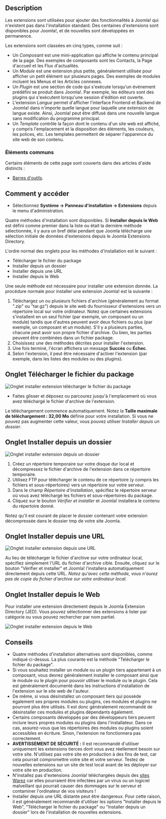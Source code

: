 <!-- Filename: Help4.x:Extensions:_Install / Display title: Extensions : Installer -->

## Description

Les extensions sont utilisées pour ajouter des fonctionnalités à Joomla! qui n'existent pas dans l'installation standard. Des centaines d'extensions sont disponibles pour Joomla!, et de nouvelles sont développées en permanence.

Les extensions sont classées en cinq types, comme suit :

- Un *Composant* est une mini-application qui affiche le contenu principal de la page. Des exemples de composants sont les Contacts, la Page d'accueil et les Flux d'actualités.
- Un *Module* est une extension plus petite, généralement utilisée pour afficher un petit élément sur plusieurs pages. Des exemples de modules incluent les Menus et les Articles connexes.
- Un *Plugin* est une section de code qui s'exécute lorsqu'un événement prédéfini se produit dans Joomla!. Par exemple, les éditeurs sont des plugins qui s'exécutent lorsqu'une session d'édition est ouverte.
- L'extension *Langue* permet d'afficher l'interface Frontend et Backend de Joomla! dans n'importe quelle langue pour laquelle une extension de langue existe. Ainsi, Joomla! peut être diffusé dans une nouvelle langue sans modification du programme principal.
- Un *Template* contrôle la façon dont le contenu d'un site web est affiché, y compris l'emplacement et la disposition des éléments, les couleurs, les polices, etc. Les templates permettent de séparer l'apparence du site web de son contenu.

### Éléments communs

Certains éléments de cette page sont couverts dans des articles d'aide distincts :

* [Barres d'outils](jdocmanual?article=help/common-elements/toolbars).

## Comment y accéder

- Sélectionnez **Système → Panneau d'installation → Extensions** depuis le menu d'administration.

Quatre méthodes d'installation sont disponibles. Si **Installer depuis le Web** est défini comme premier dans la liste ou était la dernière méthode sélectionnée, il y aura un bref délai pendant que Joomla télécharge une sélection initiale de données d'extensions depuis le Joomla Extensions Directory.

L'ordre normal des onglets pour les méthodes d'installation est le suivant :

* Télécharger le fichier du package
* Installer depuis un dossier
* Installer depuis une URL
* Installer depuis le Web

Une seule méthode est nécessaire pour installer une extension donnée. La procédure normale pour installer une extension Joomla! est la suivante :

1.  Téléchargez un ou plusieurs fichiers d'archive (généralement au format ".zip" ou "tar.gz") depuis le site web du fournisseur d'extensions vers un répertoire local sur votre ordinateur. Notez que certaines extensions s'installent en un seul fichier (par exemple, un composant ou un module) tandis que d'autres peuvent avoir deux fichiers ou plus (par exemple, un composant et un module). S'il y a plusieurs parties, chacune peut avoir son propre fichier d'archive. Ou bien, les parties peuvent être combinées dans un fichier package.
2.  Choisissez une des méthodes décrites pour installer l'extension.
3.  Une fois terminé, l'écran affichera un message **Succès** ou **Échec**.
4.  Selon l'extension, il peut être nécessaire d'activer l'extension (par exemple, dans les listes des modules ou des plugins).

## Onglet Télécharger le fichier du package

![Onglet installer extension télécharger le fichier du package](../../../fr/images/extensions/install-upload-package-file.png)

- Faites glisser et déposez ou parcourez jusqu'à l'emplacement où vous avez téléchargé le fichier d'archive de l'extension.

Le téléchargement commence automatiquement. Notez la **Taille maximale de téléchargement : 32,00 Mo** définie pour votre installation. Si vous ne pouvez pas augmenter cette valeur, vous pouvez utiliser *Installer depuis un dossier*.

## Onglet Installer depuis un dossier

![Onglet installer extension depuis un dossier](../../../fr/images/extensions/install-from-folder.png)

1.  Créez un répertoire temporaire sur votre disque dur local et décompressez le fichier d'archive de l'extension dans ce répertoire temporaire.
2.  Utilisez FTP pour télécharger le contenu de ce répertoire (y compris les fichiers et sous-répertoires) vers un répertoire sur votre serveur.
3.  Dans le champ *Répertoire d'installation*, spécifiez le répertoire serveur où vous avez téléchargé les fichiers et sous-répertoires du package.
4.  Cliquez sur le bouton *Vérifier et installer* et Joomla! installera le contenu du répertoire donné.

Notez qu'il est courant de placer le dossier contenant votre extension décompressée dans le dossier tmp de votre site Joomla.

## Onglet Installer depuis une URL

![Onglet installer extension depuis une URL](../../../fr/images/extensions/install-from-url.png)

Au lieu de télécharger le fichier d'archive sur votre ordinateur local, spécifiez simplement l'URL du fichier d'archive cible. Ensuite, cliquez sur le bouton "Vérifier et installer" et Joomla! l'installera automatiquement directement depuis cette URL. *Notez qu'avec cette méthode, vous n'aurez pas de copie du fichier d'archive sur votre ordinateur local.*

## Onglet Installer depuis le Web

Pour installer une extension directement depuis le Joomla Extension Directory (JED). Vous pouvez sélectionner des extensions à lister par catégorie ou vous pouvez rechercher par nom partiel.

![Onglet installer extension depuis le Web](../../../fr/images/extensions/install-from-web.png)

## Conseils

- Quatre méthodes d'installation alternatives sont disponibles, comme indiqué ci-dessus. La plus courante est la méthode "Télécharger le fichier du package".
- Si vous souhaitez installer un module ou un plugin tiers appartenant à un composant, vous devrez généralement installer le composant ainsi que le module ou le plugin pour pouvoir utiliser le module ou le plugin. Cela est généralement documenté dans les instructions d'installation de l'extension sur le site web de l'auteur.
- De même, si vous désinstallez un composant tiers qui possède également ses propres modules ou plugins, ces modules et plugins ne pourront plus être utilisés. Il est donc généralement recommandé de désinstaller ces modules et plugins dépendants également.
- Certains composants développés par des développeurs tiers peuvent inclure leurs propres modules ou plugins dans l'installateur. Dans ce cas, assurez-vous que les répertoires des modules ou plugins soient accessibles en écriture. Sinon, l'extension ne fonctionnera pas correctement.
- **AVERTISSEMENT DE SÉCURITÉ :** Il est recommandé d'utiliser uniquement les extensions tierces dont vous avez réellement besoin sur votre site. N'utilisez pas votre site en production à des fins de test, car cela pourrait compromettre votre site et votre serveur. Testez de nouvelles extensions sur un site de test local avant de les déployer sur votre site en production.
- N'installez pas d'extensions Joomla! téléchargées depuis des [sites Warez](https://fr.wikipedia.org/wiki/Warez) car elles pourraient être infectées par un virus ou un logiciel malveillant qui pourrait causer des dommages sur le serveur et contaminer l'ordinateur de vos visiteurs !
- Installer depuis une URL distante peut être dangereux. Pour cette raison, il est généralement recommandé d'utiliser les options "Installer depuis le Web", "Télécharger le fichier du package" ou "Installer depuis un dossier" lors de l'installation de nouvelles extensions.
